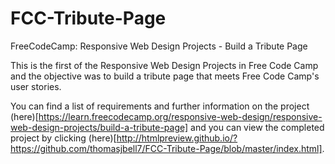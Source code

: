 # FCC-Tribute-Page
FreeCodeCamp: Responsive Web Design Projects - Build a Tribute Page

This is the first of the Responsive Web Design Projects in Free Code Camp and the objective was to build a tribute page that meets Free Code Camp's user stories.

You can find a list of requirements and further information on the project (here)[https://learn.freecodecamp.org/responsive-web-design/responsive-web-design-projects/build-a-tribute-page] and you can view the completed project by clicking (here)[http://htmlpreview.github.io/?https://github.com/thomasjbell7/FCC-Tribute-Page/blob/master/index.html].